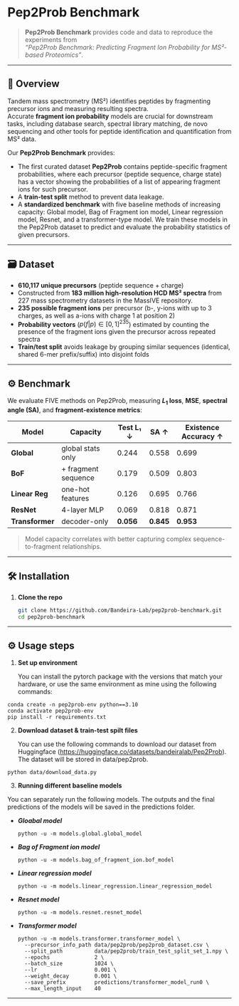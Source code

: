 # **Pep2Prob Benchmark**

> **Pep2Prob Benchmark** provides code and data to reproduce the experiments from  
> *“Pep2Prob Benchmark: Predicting Fragment Ion Probability for MS²-based Proteomics”*.

---

## 📖 Overview

Tandem mass spectrometry (MS²) identifies peptides by fragmenting precursor ions and measuring resulting spectra.  
Accurate **fragment ion probability** models are crucial for downstream tasks, including database search, spectral library matching, de novo sequencing and other tools for peptide identification and quantification from MS² data.  

Our **Pep2Prob Benchmark** provides:

- The first curated dataset **Pep2Prob** contains peptide-specific fragment probabilities, where each precursor (peptide sequence, charge state) has a vector showing the probabilities of a list of appearing fragment ions for such precursor.  
- A **train-test split** method to prevent data leakage.
- A **standardized benchmark** with five baseline methods of increasing capacity: Global model, Bag of Fragment ion model, Linear regression model, Resnet, and a transformer-type model. We train these models in the Pep2Prob dataset to predict and evaluate the probability statistics of given precursors.
 

---

## 🗃️ Dataset

- **610,117 unique precursors** (peptide sequence + charge)  
- Constructed from **183 million high-resolution HCD MS² spectra** from 227 mass spectrometry datasets in the MassIVE repository.
- **235 possible fragment ions** per precursor (b-, y-ions with up to 3 charges, as well as a-ions with charge 1 at position 2)  
- **Probability vectors** \($p(f|p)\in[0,1]^{235}$\) estimated by counting the presence of the fragment ions given the precursor across repeated spectra  
- **Train/test split** avoids leakage by grouping similar sequences (identical, shared 6-mer prefix/suffix) into disjoint folds 

---

## ⚙️ Benchmark

We evaluate FIVE methods on Pep2Prob, measuring **$L_1$ loss**, **MSE**, **spectral angle (SA)**, and **fragment-existence metrics**:

| Model         | Capacity            | Test L₁ ↓   | SA ↑    | Existence Accuracy ↑ |
|---------------|---------------------|------------|---------|----------------------|
| **Global**    | global stats only   | 0.244      | 0.558   | 0.699                |
| **BoF**       | + fragment sequence | 0.179      | 0.509   | 0.803                |
| **Linear Reg**| one-hot features    | 0.126      | 0.695   | 0.766                |
| **ResNet**    | 4-layer MLP         | 0.069  | 0.818   | 0.871                |
| **Transformer** | decoder-only       | **0.056**      | **0.845** | **0.953**            |

> Model capacity correlates with better capturing complex sequence-to-fragment relationships.


<!-- | **CNN**       | 4-layer 1d CNN      | 0.072      | 0.808   | 0.870                | -->

---

## 🛠️ Installation

1. **Clone the repo**  
   ```bash
   git clone https://github.com/Bandeira-Lab/pep2prob-benchmark.git
   cd pep2prob-benchmark

---
## ⚙️ Usage steps
1. **Set up environment**
   
   You can install the pytorch package with the versions that match your hardware, or use the same environment as mine using the following commands:

  ```shell
  conda create -n pep2prob-env python==3.10
  conda activate pep2prob-env
  pip install -r requirements.txt
  ```

2. **Download dataset & train-test spilt files**
   
   You can use the following commands to download our dataset from Huggingface (https://huggingface.co/datasets/bandeiralab/Pep2Prob). The dataset will be stored in data/pep2prob.

  ```shell
  python data/download_data.py
  ```

3. **Running different baseline models**

You can separately run the following models. The outputs and the final predictions of the models will be saved in the predictions folder.
   *  **_Gloabal model_**
      
      ```shell
      python -u -m models.global.global_model
      ```
   *  **_Bag of Fragment ion model_**
  
      ```shell
      python -u -m models.bag_of_fragment_ion.bof_model
      ```
   *  **_Linear regression model_**
      
      ```shell
      python -u -m models.linear_regression.linear_regression_model
      ```
   *  **_Resnet model_**
      
      ```shell
      python -u -m models.resnet.resnet_model
      ```
   *  **_Transformer model_**
      
      ```shell
      python -u -m models.transformer.transformer_model \
        --precursor_info_path data/pep2prob/pep2prob_dataset.csv \
        --split_path          data/pep2prob/train_test_split_set_1.npy \
        --epochs              2 \
        --batch_size          1024 \
        --lr                  0.001 \
        --weight_decay        0.001 \
        --save_prefix         predictions/transformer_model_run0 \
        --max_length_input    40
       ```
---
